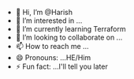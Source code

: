 - 👋 Hi, I’m @Harish
- 👀 I’m interested in ...
- 🌱 I’m currently learning Terraform
- 💞️ I’m looking to collaborate on ...
- 📫 How to reach me ...
- 😄 Pronouns: ...HE/Him
- ⚡ Fun fact: ...I'll tell you later

<!---
HarishBalachandar/HarishBalachandar is a ✨ special ✨ repository because its `README.md` (this file) appears on your GitHub profile.
You can click the Preview link to take a look at your changes.
--->
